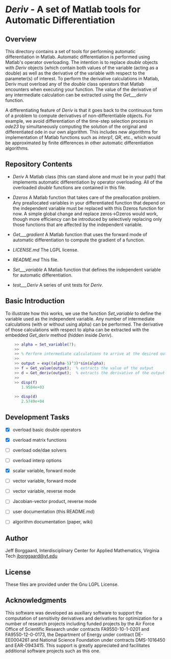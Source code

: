 *Deriv* - A set of Matlab tools for Automatic Differentiation
=======


 
Overview
--------

This directory contains a set of tools for performing automatic differentiation in Matlab.  Automatic differentiation is performed using Matlab's operator overloading.  The intention is to replace *double* objects with *Deriv* objects
(which contain both values of the variable (acting as a double) as well as the derivative of the variable with respect to the parameter(s) of interest.
To perform the derivative calculations in Matlab, Deriv must overload any of 
the *double* class operators that Matlab encounters when executing your function.  The value of the derivative of any intermediate calculation can
be extracted using the _Get___deriv_ function.  

A differentiating feature of *Deriv* is that it goes back to the continuous 
form of a problem to compute derivatives of non-differentiable objects.  For
example, we avoid differentiation of the time-step selection process in *ode23*
by simultaneously computing the solution of the original and differentiated
ode in our own algorithm.  This includes new algorithms for implementation 
of Matlab functions such as *interp1*, *QR*, etc., which would be approximated by finite differences in other automatic differentiation algorithms.

Repository Contents
--------
* _Deriv_  A Matlab class (this can stand alone and must be in your path) that implements automatic differentiation by operator overloading.  All of the overloaded _double_ functions are contained in this file.

* _Dzeros_  A Matlab function that takes care of the preallocation problem.  Any preallocated variables in your differentiated function that depend on the independent variable must be replaced with this Dzeros function for now.  A simple global change and replace zeros->Dzeros would work, though more efficiency can be introduced by selectively replacing only those functions that are affected by the independent variable.

* _Get___gradient_  A Matlab function that uses the forward mode of automatic differentiation to compute the gradient of a function.

* _LICENSE.md_  The LGPL license.

* _README.md_  This file.

* _Set___variable_  A Matlab function that defines the independent variable for automatic differentiation.

* _test___Deriv_  A series of unit tests for _Deriv_.


Basic Introduction
--------

To illustrate how this works, we use the function *Set_variable* to define
the variable used as the independent variable.  Any number of intermediate
calculations (with or without using alpha) can be performed.  The derivative
of those calculations with respect to alpha can be extracted with the 
embedded *Get_deriv* method (hidden inside *Deriv*).

```matlab
    >> alpha = Set_variable(7);
    >>
    >> % Perform intermediate calculations to arrive at the desired output.
    >>
    >> output = exp((alpha-5)^3)*sin(alpha);
    >> f = Get_value(output);  % extracts the value of the output
    >> d = Get_deriv(output);  % extracts the derivative of the output wrt alpha
    >>
    >> disp(f)
       1.9584e+03
   
    >> disp(d)
       2.5749e+04
````

Development Tasks
--------
- [x] overload basic double operators
- [x] overload matrix functions
- [ ] overload ode/dae solvers
- [ ] overload interp options

- [x] scalar variable, forward mode
- [ ] vector variable, forward mode
- [ ] vector variable, reverse mode
- [ ] Jacobian-vector product, reverse mode

- [ ] user documentation (this README.md)
- [ ] algorithm documentation (paper, wiki)


Author
--------
Jeff Borggaard, Interdisciplinary Center for Applied Mathematics, Virginia Tech
jborggaard@vt.edu

License
--------
These files are provided under the Gnu LGPL License.

Acknowledgments
---------------
This software was developed as auxiliary software to support the computation of sensitivity derivatives and derivatives for optimization for a number of research projects including funded projects by the Air Force Office of Scientific Research under contracts FA9550-10-1-0201 and FA9550-12-0-0173, the Department of Energy under contract DE-EE0004261 and National Science Foundation under contracts DMS-1016450 and EAR-0943415.  This support is greatly appreciated and facilitates additional software projects such as this one.
